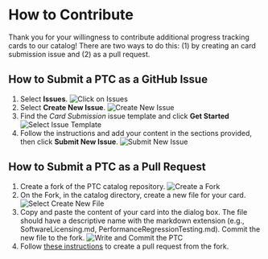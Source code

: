 # How to Contribute

Thank you for your willingness to contribute additional progress tracking cards
to our catalog! There are two ways to do this: (1) by creating an card
submission issue and (2) as a pull request.

## How to Submit a PTC as a GitHub Issue

1. Select **Issues**.
   ![Click on Issues](/ptc-catalog/assets/images/click_on_issues.png)
2. Select **Create New Issue**.
   ![Create New Issue](/ptc-catalog/assets/images/create_new_issue.png)
3. Find the *Card Submission* issue template and click **Get Started**
   ![Select Issue Template](/ptc-catalog/assets/images/select_issue_template.png)
4. Follow the instructions and add your content in the sections provided, then click **Submit New Issue**.
   ![Submit New Issue](/ptc-catalog/assets/images/submit_new_issue.png)


## How to Submit a PTC as a Pull Request

1. Create a fork of the PTC catalog repository.
   ![Create a Fork](/ptc-catalog/assets/images/fork_button.png)
2. On the Fork, in the catalog directory, create a new file for your card.
   ![Select Create New File](/ptc-catalog/assets/images/create_file_button.png)
3. Copy and paste the content of your card into the dialog box. The file should have a descriptive name with the markdown extension (e.g., SoftwareLicensing.md, PerformanceRegressionTesting.md). Commit the new file to the fork.
   ![Write and Commit the PTC](/ptc-catalog/assets/images/create_ptc_file.png)
4. Follow [these instructions](https://help.github.com/en/github/collaborating-with-issues-and-pull-requests/creating-a-pull-request-from-a-fork) to create a pull request from the fork.
